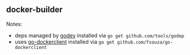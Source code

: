 docker-builder
--------------

Notes:

  - deps managed by [godev](https://github.com/tools/godep)
    installed via `go get github.com/tools/godep`
  - uses [go-dockerclient](https://github.com/fsouza/go-dockerclient)
    installed via `go get github.com/fsouza/go-dockerclient`
